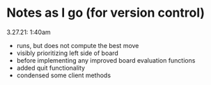 # Notes as I go (for version control)  
3.27.21: 1:40am
- runs, but does not compute the best move
- visibly prioritizing left side of board
- before implementing any improved board evaluation functions
- added quit functionality
- condensed some client methods